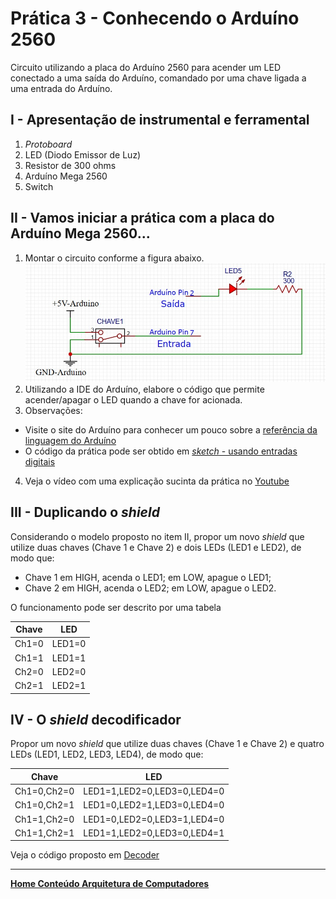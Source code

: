 # Prática 3 - Conhecendo o Arduíno 2560

Circuito utilizando a placa do Arduíno 2560 para acender um LED conectado a uma saída do Arduíno, 
comandado por uma chave ligada a uma entrada do Arduíno.

## I - Apresentação de instrumental e ferramental

1. *Protoboard*
2. LED (Diodo Emissor de Luz)
3. Resistor de 300 ohms
4. Arduíno Mega 2560
5. Switch

## II - Vamos iniciar a prática com a placa do Arduíno Mega 2560...

1. Montar  o circuito conforme a figura abaixo.  
![entrada Arduino LEDs](/arq_aulas/images/entradaArduino.jpg)  
2. Utilizando a IDE do Arduíno, elabore o código que permite acender/apagar o LED quando a chave for acionada.
3. Observações:

- Visite o site do Arduíno para conhecer um pouco sobre a [referência da linguagem do Arduíno](https://www.arduino.cc/reference/en/)  
- O código da prática pode ser obtido em [*sketch* - usando entradas digitais](https://github.com/claytonjasilva/prog_exemplos/blob/main/linguagem_arduino_ino/pratica3_I.ino)

4. Veja o vídeo com uma explicação sucinta da prática no [Youtube](https://www.youtube.com/watch?v=zeFvPgiRE4U)

## III - Duplicando o *shield*

Considerando o modelo proposto no item II, propor um novo *shield* que utilize duas chaves (Chave 1 e Chave 2) e dois LEDs (LED1 e LED2), de modo que:

- Chave 1 em HIGH, acenda o LED1; em LOW, apague o LED1;
- Chave 2 em HIGH, acenda o LED2; em LOW, apague o LED2.

O funcionamento pode ser descrito por uma tabela

| Chave | LED |
| ----- | --- |
| Ch1=0 | LED1=0 |
| Ch1=1 | LED1=1 |
| Ch2=0 | LED2=0 |
| Ch2=1 | LED2=1 |

## IV - O *shield* decodificador

Propor um novo *shield* que utilize duas chaves (Chave 1 e Chave 2) e quatro LEDs (LED1, LED2, LED3, LED4), de modo que:

| Chave | LED |
| ----- | --- |
| Ch1=0,Ch2=0 | LED1=1,LED2=0,LED3=0,LED4=0 |
| Ch1=0,Ch2=1 | LED1=0,LED2=1,LED3=0,LED4=0 |
| Ch1=1,Ch2=0 | LED1=0,LED2=0,LED3=1,LED4=0 |
| Ch1=1,Ch2=1 | LED1=1,LED2=0,LED3=0,LED4=1 |

Veja o código proposto em [Decoder](https://github.com/claytonjasilva/prog_exemplos/blob/main/linguagem_arduino_ino/pratica3_IV.ino)

___
**[Home Conteúdo Arquitetura de Computadores](https://github.com/claytonjasilva/claytonjasilva.github.io/blob/main/arq_aulas.md)**
